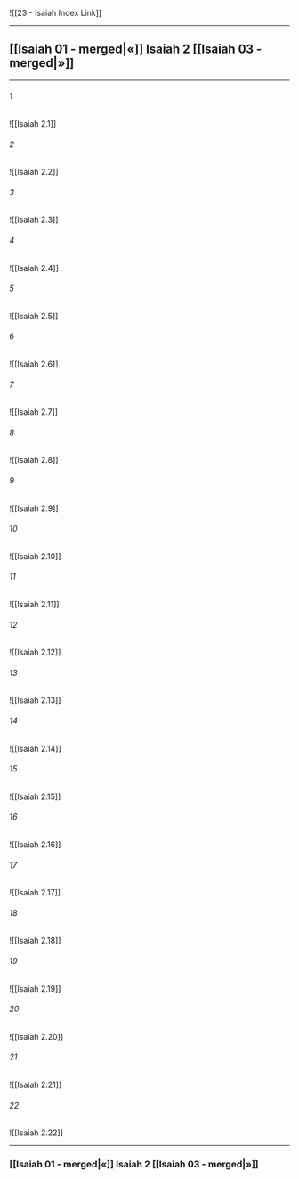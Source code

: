 ![[23 - Isaiah Index Link]]

---
##  [[Isaiah 01 - merged|«]] Isaiah 2 [[Isaiah 03 - merged|»]]

---

###### 1
![[Isaiah 2.1]] 

###### 2
![[Isaiah 2.2]] 

###### 3
![[Isaiah 2.3]] 

###### 4
![[Isaiah 2.4]]

###### 5 
![[Isaiah 2.5]] 

###### 6
![[Isaiah 2.6]] 

###### 7
![[Isaiah 2.7]] 

###### 8
![[Isaiah 2.8]] 

###### 9
![[Isaiah 2.9]] 

###### 10
![[Isaiah 2.10]] 

###### 11
![[Isaiah 2.11]] 

###### 12
![[Isaiah 2.12]]

###### 13
![[Isaiah 2.13]] 

###### 14
![[Isaiah 2.14]] 

###### 15
![[Isaiah 2.15]]

###### 16
![[Isaiah 2.16]] 

###### 17
![[Isaiah 2.17]]

###### 18
![[Isaiah 2.18]] 

###### 19
![[Isaiah 2.19]] 

###### 20
![[Isaiah 2.20]]

###### 21
![[Isaiah 2.21]] 

###### 22
![[Isaiah 2.22]] 

---
###  [[Isaiah 01 - merged|«]] Isaiah 2 [[Isaiah 03 - merged|»]]